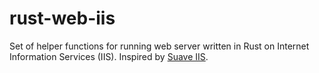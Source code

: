 # rust-web-iis
Set of helper functions for running web server written in Rust on Internet Information Services (IIS). Inspired by [Suave IIS](https://github.com/SuaveIO/Suave.IIS).


